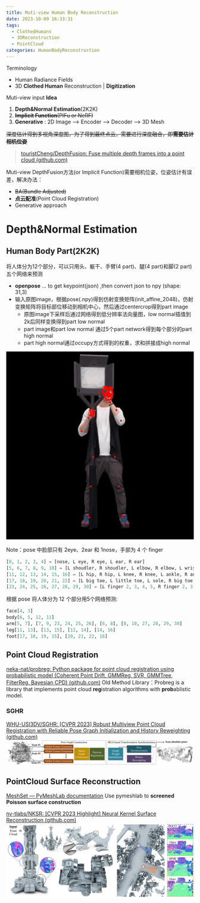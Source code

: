 ```yaml
---
title: Muti-view Human Body Reconstruction
date: 2023-10-09 16:33:31
tags:
  - ClothedHumans
  - 3DReconstruction
  - PointCloud
categories: HumanBodyReconstruction
---
```

Terminology
- Human Radiance Fields
- 3D **Clothed Human** Reconstruction | **Digitization**

<!-- more -->

Muti-view input **Idea**

1. **Depth&Normal Estimation**(2K2K)
2. ~~**Implicit Function**(PIFu or NeRF)~~
3. **Generative** : 2D Image --> Encoder --> Decoder --> 3D Mesh

~~深度估计得到多视角深度图，为了得到最终点云，需要进行深度融合，即**需要估计相机位姿**~~
> [touristCheng/DepthFusion: Fuse multiple depth frames into a point cloud (github.com)](https://github.com/touristCheng/DepthFusion)

Muti-view DepthFusion方法(or Implicit Function)需要相机位姿，位姿估计有误差，解决办法：
- ~~BA(Bundle Adjusted)~~
- **点云配准**(Point Cloud Registration)
- Generative approach

# Depth&Normal Estimation

## Human Body Part(2K2K)

将人体分为12个部分，可以只用头、躯干、手臂(4 part)、腿(4 part)和脚(2 part) 五个网络来预测

- **openpose** ... to get keypoint(json) ,then convert json to npy (shape: 31,3)
- 输入原图image，根据pose(.npy)得到仿射变换矩阵(init_affine_2048)，仿射变换矩阵将目标部位移动到相机中心，然后通过centercrop得到part image
    - 原图image下采样后通过网络得到低分辨率法向量图，low normal插值到2k后同样变换得到part low normal
    - part image和part low normal 通过5个part network得到每个部分的part high normal
    - part high normal通过occupy方式得到的权重，求和拼接成high normal

![image.png|222](https://raw.githubusercontent.com/qiyun71/Blog_images/main/pictures/20231011103025.png)

Note：pose 中脸部只有 2eye、2ear 和 1nose，手部为 4 个 finger

```python
[0, 1, 2, 3, 4] = [nose, L eye, R eye, L ear, R ear]
[5, 6, 7, 8, 9, 10] = [L shoudler, R shoudler, L elbow, R elbow, L wrist, R wrist]
[11, 12, 13, 14, 15, 16] = [L hip, R hip, L knee, R knee, L ankle, R ankle]
[17, 18, 19, 20, 21, 22] = [L big toe, L little toe, L sole, R big toe, R little toe, R sole]
[23, 24, 25, 26, 27, 28, 29, 30] = [L finger 2, 3, 4, 5, R finger 2, 3, 4, 5]
```

根据 pose 将人体分为 12 个部分用5个网络预测:

```python
face[4, 3]
body[6, 5, 12, 11]
arm[5, 7], [7, 9, 23, 24, 25, 26], [6, 8], [8, 10, 27, 28, 29, 30]
leg[11, 13], [13, 15], [12, 14], [14, 16]
foot[17, 18, 19, 15], [20, 21, 22, 16]
```

## Point Cloud Registration

[neka-nat/probreg: Python package for point cloud registration using probabilistic model (Coherent Point Drift, GMMReg, SVR, GMMTree, FilterReg, Bayesian CPD) (github.com)](https://github.com/neka-nat/probreg)
Old Method Library：Probreg is a library that implements point cloud **reg**istration algorithms with **prob**ablistic model.

### SGHR

[WHU-USI3DV/SGHR: [CVPR 2023] Robust Multiview Point Cloud Registration with Reliable Pose Graph Initialization and History Reweighting (github.com)](https://github.com/WHU-USI3DV/SGHR)
![image.png|666](https://raw.githubusercontent.com/qiyun71/Blog_images/main/pictures/20231017210035.png)

## PointCloud Surface Reconstruction

[MeshSet — PyMeshLab documentation](https://pymeshlab.readthedocs.io/en/2022.2/classes/meshset.html)
Use pymeshlab to **screened Poisson surface construction**

[nv-tlabs/NKSR: [CVPR 2023 Highlight] Neural Kernel Surface Reconstruction (github.com)](https://github.com/nv-tlabs/NKSR)
![image.png|666](https://raw.githubusercontent.com/qiyun71/Blog_images/main/pictures/20231017200157.png)
